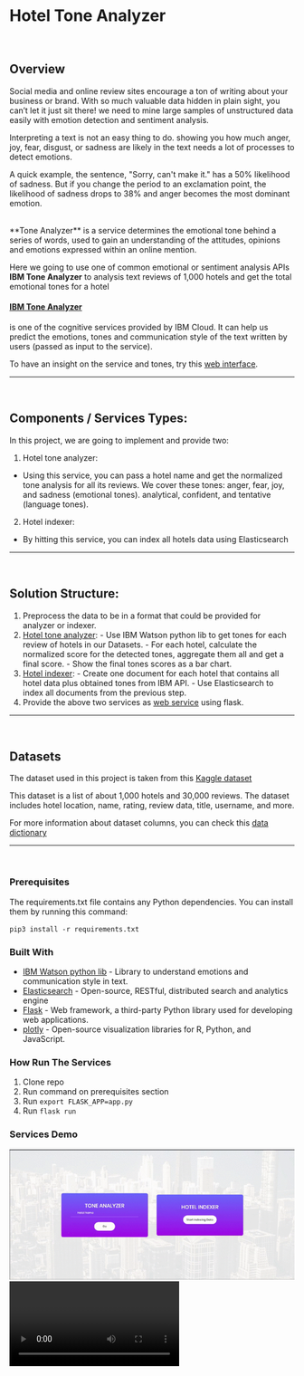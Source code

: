 # Hotel Tone Analyzer

<br>

## Overview

Social media and online review sites encourage a ton of writing about your business or brand. With so much valuable data hidden in plain sight, you can’t let it just sit there! we need to mine large samples of unstructured data easily with emotion detection and sentiment analysis.

Interpreting a text is not an easy thing to do.  showing you how much anger, joy, fear, disgust, or sadness are likely in the text needs a lot of processes to detect emotions.

A quick example, the sentence, "Sorry, can't make it." has a 50% likelihood of sadness. But if you change the period to an exclamation point, the likelihood of sadness drops to 38% and anger becomes the most dominant emotion.

<br>
**Tone Analyzer** is a service determines the emotional tone behind a series of words, used to gain an understanding of the attitudes, opinions and emotions expressed within an online mention.


Here we going to use one of common emotional or sentiment analysis APIs **IBM Tone Analyzer** to analysis text reviews of 1,000 hotels and get the total emotional tones for a hotel

#### [IBM Tone Analyzer](https://www.ibm.com/watson/services/tone-analyzer/)
is one of the cognitive services provided by IBM Cloud. It can help us predict the emotions, tones and communication style of the text written by users (passed as input to the service).

To have an insight on the service and tones, try this [web interface](https://tone-analyzer-demo.ng.bluemix.net/).

---
<br>

## Components / Services Types:
In this project, we are going to implement and provide two:
1. Hotel tone analyzer:
  - Using this service, you can pass a hotel name and get the normalized tone analysis for all its reviews. We cover these tones: anger, fear, joy, and sadness (emotional tones). analytical, confident, and tentative (language tones).
2. Hotel indexer:
  - By hitting this service, you can index all hotels data using Elasticsearch
---
<br>

## Solution Structure:
1. Preprocess the data to be in a format that could be provided for analyzer or indexer.
  2. [Hotel tone analyzer]():
    - Use IBM Watson python lib to get tones for each review of hotels in our Datasets.
    - For each hotel, calculate the normalized score for the detected tones, aggregate them all and get a final score.
    - Show the final tones scores as a bar chart.
  3. [Hotel indexer]():
    - Create one document for each hotel that contains all hotel data plus obtained tones from IBM API.
    - Use Elasticsearch to index all documents from the previous step.
4. Provide the above two services as [web service]() using flask.


---
<br>

## Datasets
The dataset used in this project is taken from this [Kaggle dataset](https://www.kaggle.com/datafiniti/hotel-reviews#7282_1.csv)

This dataset is a list of about 1,000 hotels and 30,000 reviews. The dataset includes hotel location, name, rating, review data, title, username, and more.

For more information about dataset columns, you can check this [data dictionary](https://developer.datafiniti.co/docs/business-data-schema)

----
<br>

### Prerequisites
The requirements.txt file contains any Python dependencies. You can install them by running this command:

```
pip3 install -r requirements.txt
```

### Built With

- [IBM Watson python lib](https://pypi.org/project/ibm-watson/) - Library to understand emotions and communication style in text.
- [Elasticsearch](https://www.elastic.co/products/elasticsearch) - Open-source, RESTful, distributed search and analytics engine
- [Flask](https://flask-doc.readthedocs.io/en/latest/)  - Web framework, a third-party Python library used for developing web applications.
- [plotly](https://pypi.org/project/plotly/) - Open-source visualization libraries for R, Python, and JavaScript.

### How Run The Services
1. Clone repo
2. Run command on prerequisites section
3. Run `export FLASK_APP=app.py`
4. Run `flask run`



### Services Demo

![Alt Text](code/flask-app/static/images/demo.gif)
![Alt Text](code/flask-app/static/images/demo_v2.mov)
